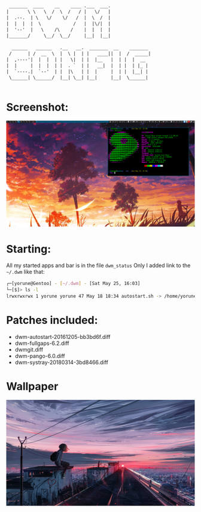 ```
 _______  ____    __    ____ .___  ___. 
|       \ \   \  /  \  /   / |   \/   | 
|  .--.  | \   \/    \/   /  |  \  /  | 
|  |  |  |  \            /   |  |\/|  | 
|  '--'  |   \    /\    /    |  |  |  | 
|_______/     \__/  \__/     |__|  |__| 
                                        
  ______   ______   .__   __.  _______  __    _______ 
 /      | /  __  \  |  \ |  | |   ____||  |  /  _____|
|  ,----'|  |  |  | |   \|  | |  |__   |  | |  |  __  
|  |     |  |  |  | |  . `  | |   __|  |  | |  | |_ | 
|  `----.|  `--'  | |  |\   | |  |     |  | |  |__| | 
 \______| \______/  |__| \__| |__|     |__|  \______| 
                                                      
```

# Screenshot:
![alt text](https://github.com/linux923344/dwm/raw/master/Screenshot.png) 

# Starting:
All my started apps and bar is in the file ```dwm_status``` 
Only I added link to the ```~/.dwm``` like that:

```bash
┌─[yorune@Gentoo] - [~/.dwm] - [Sat May 25, 16:03]
└─[$]> ls -l
lrwxrwxrwx 1 yorune yorune 47 May 18 18:34 autostart.sh -> /home/yorune/MEGA/Systems/Gentoo/dwm/dwm_status

```

# Patches included:

* dwm-autostart-20161205-bb3bd6f.diff
* dwm-fullgaps-6.2.diff
* dwmgit.diff
* dwm-pango-6.0.diff
* dwm-systray-20180314-3bd8466.diff

# Wallpaper 
![alt text](https://github.com/linux923344/dwm/raw/master/Wall.jpg) 
